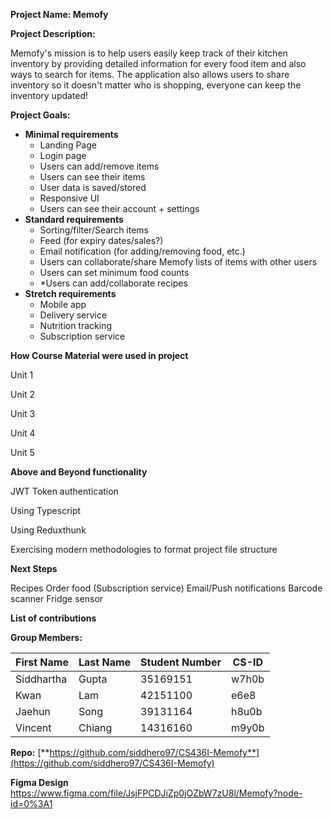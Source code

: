 **Project Name: Memofy**

**Project Description:**

Memofy's mission is to help users easily keep track of their kitchen inventory by providing detailed information for every food item and also ways to search for items. The application also allows users to share inventory so it doesn't matter who is shopping, everyone can keep the inventory updated!

**Project Goals:**

- **Minimal requirements**
  - Landing Page
  - Login page
  - Users can add/remove items
  - Users can see their items
  - User data is saved/stored
  - Responsive UI
  - Users can see their account + settings
- **Standard requirements**
  - Sorting/filter/Search items
  - Feed (for expiry dates/sales?)
  - Email notification (for adding/removing food, etc.)
  - Users can collaborate/share Memofy lists of items with other users
  - Users can set minimum food counts
  - \*Users can add/collaborate recipes
- **Stretch requirements**
  - Mobile app
  - Delivery service
  - Nutrition tracking
  - Subscription service

**How Course Material were used in project**

Unit 1

Unit 2

Unit 3

Unit 4

Unit 5

**Above and Beyond functionality**

JWT Token authentication

Using Typescript

Using Reduxthunk

Exercising modern methodologies to format project file structure

**Next Steps**

Recipes
Order food (Subscription service)
Email/Push notifications
Barcode scanner
Fridge sensor

**List of contributions**

**Group Members:**

| **First Name** | **Last Name** | **Student Number** | **CS-ID** |
| --- | --- | --- | --- |
| Siddhartha | Gupta | 35169151 | w7h0b |
| Kwan | Lam | 42151100 | e6e8 |
| Jaehun | Song | 39131164 | h8u0b |
| Vincent | Chiang | 14316160 | m9y0b |

**Repo:** [**https://github.com/siddhero97/CS436I-Memofy**](https://github.com/siddhero97/CS436I-Memofy)

**Figma Design** https://www.figma.com/file/JsjFPCDJiZp0jOZbW7zU8l/Memofy?node-id=0%3A1
